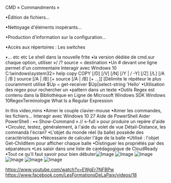 CMD
			« Commandments »

•Édition de fichiers…

•Nettoyage d'éléments inopérants…

•Production d'information sur la configuration…

•Accès aux répertoires : Les switches

•… etc etc
Le shell dans la nouvelle frite
•la version dédiée de cmd.sur chaque option, utiliser »/ /? source = destination
•Un # devant une ligne permet d'un commentaire Interagir avec Windows 10
C:\windows\system32> help copy
COPY [/D] [/V] [/N] [/Y | / -Y] [/Z] [/L] [/A | /B ] source 
[/A | /B] [+ source [/A | /B] [+ ...]] [Délimite le répéteur le plus couramment utilisé
$Up = get-receiver $Up|select-string 'Hello'
•Utilisation des regex pour rechercher un
•pattern dans un texte
•Outils Regex est contenu dans la Bibliothèque en Ligne de
Microsoft Windows SDK Windows 10RegexTerminologie
What Is a Regular Expression

In this video,mins
•Aimer le couple clavier-mouse
•Aimer les commandes, les fichiers...
Interagir avec Windows 10
27
Aide de PowerShell
Aider PowerShell :
•« Show-Command » // «-full » pour produire un repère d'aide
•Circulez, testez, généralement, à l'aide du volet de vue Détail-Distance, les commandà l'écran?
•L'objet du monde réel (la balle) possède des caractéristiques
•Nécessaire de calculer l'âge de la balle
•Utilisé : l'objet Get-ChildItem pour afficher chaque balle
•Distinguer les propriétés par des séparateurs
•Les saisir dans une liste de carédagogique de CloudReady
•Tout ce qu’il faut savoir pour bien débuter![Image](image20.png)
![Image](image21.png)
![Image](image22.png)
![Image](image23.png)
![Image](image24.png)
![Image](image25.png)

https://www.youtube.com/watch?v=EWgEr7NFBPw
https://www.facebook.com/LesFormationsDeLaPaix/videos/18